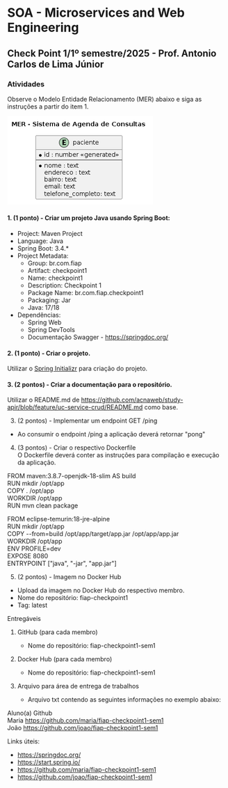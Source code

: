 # SOA - Microservices and Web Engineering  

## Check Point 1/1º semestre/2025 - Prof. Antonio Carlos de Lima Júnior  

### Atividades  

Observe o  Modelo Entidade Relacionamento (MER) abaixo e siga as instruções a partir do item 1.

   ![](/out/docs/3si/checkpoint1-sem1/agenda/diagram.png)

#### 1. (1 ponto) - Criar um projeto Java usando Spring Boot:  

- Project: Maven Project  
- Language: Java  
- Spring Boot: 3.4.*  
- Project Metadata:  
  - Group: br.com.fiap  
  - Artifact: checkpoint1  
  - Name: checkpoint1  
  - Description: Checkpoint 1  
  - Package Name: br.com.fiap.checkpoint1  
  - Packaging: Jar  
  - Java: 17/18  
- Dependências:  
  - Spring Web  
  - Spring DevTools  
  - Documentação Swagger - https://springdoc.org/  

#### 2. (1 ponto) - Criar o projeto.

Utilizar o [Spring Initializr](https://start.spring.io/) para criação do projeto.

#### 3. (2 pontos) - Criar a documentação para o repositório.

Utilizar o README.md de https://github.com/acnaweb/study-apir/blob/feature/uc-service-crud/README.md como base.



3. (2 pontos) - Implementar um endpoint GET /ping  
- Ao consumir o endpoint /ping a aplicação deverá retornar "pong"  

4. (3 pontos) - Criar o respectivo Dockerfile  
O Dockerfile deverá conter as instruções para compilação e execução da aplicação.  

FROM maven:3.8.7-openjdk-18-slim AS build  
RUN mkdir /opt/app  
COPY . /opt/app  
WORKDIR /opt/app  
RUN mvn clean package  

FROM eclipse-temurin:18-jre-alpine  
RUN mkdir /opt/app  
COPY --from=build /opt/app/target/app.jar /opt/app/app.jar  
WORKDIR /opt/app  
ENV PROFILE=dev  
EXPOSE 8080  
ENTRYPOINT ["java", "-jar", "app.jar"]  

5. (2 pontos) - Imagem no Docker Hub  
- Upload da imagem no Docker Hub do respectivo membro.  
- Nome do repositório: fiap-checkpoint1  
- Tag: latest  

Entregáveis  

1. GitHub (para cada membro)  
   - Nome do repositório: fiap-checkpoint1-sem1  

2. Docker Hub (para cada membro)  
   - Nome do repositório: fiap-checkpoint1-sem1  

3. Arquivo para área de entrega de trabalhos  
   - Arquivo txt contendo as seguintes informações no exemplo abaixo:  

Aluno(a)      Github  
Maria         https://github.com/maria/fiap-checkpoint1-sem1  
João          https://github.com/joao/fiap-checkpoint1-sem1  

Links úteis:  
- https://springdoc.org/  
- https://start.spring.io/  
- https://github.com/maria/fiap-checkpoint1-sem1  
- https://github.com/joao/fiap-checkpoint1-sem1  
